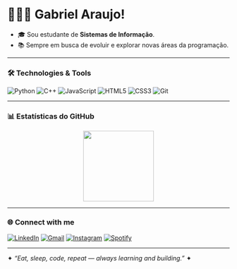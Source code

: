 # 🧑🏻‍💻 Gabriel Araujo!

- 🎓 Sou estudante de **Sistemas de Informação**.  
- 📚 Sempre em busca de evoluir e explorar novas áreas da programação.

---

### 🛠️ Technologies & Tools
![Python](https://img.shields.io/badge/Python-3776AB?style=for-the-badge&logo=python&logoColor=white)
![C++](https://img.shields.io/badge/C++-00599C?style=for-the-badge&logo=cplusplus&logoColor=white)
![JavaScript](https://img.shields.io/badge/JavaScript-F7DF1E?style=for-the-badge&logo=javascript&logoColor=black)
![HTML5](https://img.shields.io/badge/HTML5-E34F26?style=for-the-badge&logo=html5&logoColor=white)
![CSS3](https://img.shields.io/badge/CSS3-1572B6?style=for-the-badge&logo=css3&logoColor=white)
![Git](https://img.shields.io/badge/Git-F05032?style=for-the-badge&logo=git&logoColor=white)

---

### 📊 Estatísticas do GitHub
<p align="center">
  <img height="160em" src="https://github-readme-stats.vercel.app/api?username=gabrielrujo&show_icons=true&theme=dark&hide_border=true" />
</p>

---

### 🌐 Connect with me ### 
[![LinkedIn](https://img.shields.io/badge/LinkedIn-0077B5?style=for-the-badge&logo=linkedin&logoColor=white)](https://www.linkedin.com/in/gabriel-araujo-b924a038b/)
[![Gmail](https://img.shields.io/badge/Gmail-D14836?style=for-the-badge&logo=gmail&logoColor=white)](mailto:ujo.gabri.pro@gmail.com)
[![Instagram](https://img.shields.io/badge/Instagram-E4405F?style=for-the-badge&logo=instagram&logoColor=white)](https://www.instagram.com/_gabrielujo/)
[![Spotify](https://img.shields.io/badge/Spotify-1DB954?style=for-the-badge&logo=spotify&logoColor=white)](https://open.spotify.com/user/31beupgmgg3vhmsmmnd4x3eaim2u)

---

✦ *“Eat, sleep, code, repeat — always learning and building.”* ✦
